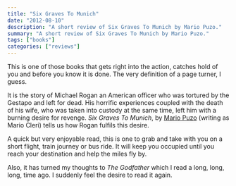 ```yaml
---
title: "Six Graves To Munich"
date: "2012-08-10"
description: "A short review of Six Graves To Munich by Mario Puzo."
summary: "A short review of Six Graves To Munich by Mario Puzo."
tags: ["books"]
categories: ["reviews"]
---
```


This is one of those books that gets right into the action, catches hold of you and before you know it is done. The very definition of a page turner, I guess.

It is the story of Michael Rogan an American officer who was tortured by the Gestapo and left for dead. His horrific experiences coupled with the death of his wife, who was taken into custody at the same time, left him with a burning desire for revenge. *Six Graves To Munich*, by [Mario Puzo](http://en.wikipedia.org/wiki/Mario_Puzo) (writing as Mario Cleri) tells us how Rogan fulfils this desire.

A quick but very enjoyable read, this is one to grab and take with you on a short flight, train journey or bus ride. It will keep you occupied until you reach your destination and help the miles fly by.

Also, it has turned my thoughts to *The Godfather* which I read a long, long, long, time ago. I suddenly feel the desire to read it again.
